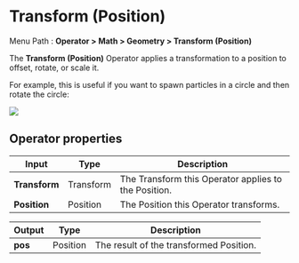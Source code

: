 # Transform (Position)

Menu Path : **Operator > Math > Geometry > Transform (Position)**

The **Transform (Position)** Operator applies a transformation to a position to offset, rotate, or scale it. 

For example, this is useful if you want to spawn particles in a circle and then rotate the circle:

![](Images/Operator-Transform(Position)Example.png)

## Operator properties

| **Input**     | **Type**  | **Description**                                      |
| ------------- | --------- | ---------------------------------------------------- |
| **Transform** | Transform | The Transform this Operator applies to the Position. |
| **Position**  | Position  | The Position this Operator transforms.               |

| **Output** | **Type** | **Description**                         |
| ---------- | -------- | --------------------------------------- |
| **pos**    | Position | The result of the transformed Position. |

